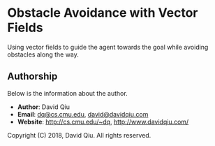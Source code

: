 # Obstacle Avoidance with Vector Fields

Using vector fields to guide the agent towards the goal while avoiding 
obstacles along the way.


## Authorship

Below is the information about the author.

  * __Author__:  David Qiu
  * __Email__:   dq@cs.cmu.edu, david@davidqiu.com
  * __Website__: http://cs.cmu.edu/~dq, http://www.davidqiu.com/

Copyright (C) 2018, David Qiu. All rights reserved.
